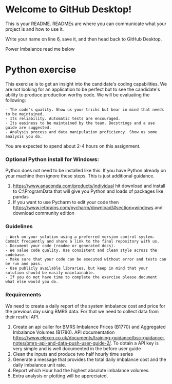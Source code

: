 # Welcome to GitHub Desktop!

This is your README. READMEs are where you can communicate what your project is and how to use it.

Write your name on line 6, save it, and then head back to GitHub Desktop.

Power Imbalance read me below

# Python exercise

This exercise is to get an insight into the candidate's coding capabilities. We are not looking for an application to be perfect but to see the candidate's ability to produce production worthy code. We will be evaluating the following:

	- The code's quality. Show us your tricks but bear in mind that needs to be maintained.
	- Its reliability. Automatic tests are encouraged.
	- Its easiness to be maintained by the team. Docstrings and a use guide are suggested.
	- Analysis process and data manipulation proficiency. Show us some analysis you do. 

You are expected to spend about 2-4 hours on this assignment.

### Optional Python install for Windows:  
Python does not need to be installed like this. If you have Python already on your machine then ignore these steps. This is just additional guidance.

1)	https://www.anaconda.com/products/individual    hit download  and install to C:\ProgramData    that will give you Python and loads of packages like pandas 
2)	If you want to use Pycharm to edit your code then https://www.jetbrains.com/pycharm/download/#section=windows and download community edition


### Guidelines

	- Work on your solution using a preferred version control system. Commit frequently and share a link to the final repository with us.
	- Document your code (readme or generated docs).
	- We value code quality. Use consistent and clean style across the codebase.
	- Make sure that your code can be executed without error and tests can be run and pass.
	- Use publicly available libraries, but keep in mind that your solution should be easily maintainable.
	- If you do not have time to complete the exercise please document what else would you do. 


### Requirements
We need to create a daily report of the system imbalance cost and price for the previous day using BMRS data. For that we need to collect data from their restful API. 

1. Create an api caller for BMRS Imbalance Prices (B1770) and Aggregated Imbalance Volumes (B1780). 
	 API documentation https://www.elexon.co.uk/documents/training-guidance/bsc-guidance-notes/bmrs-api-and-data-push-user-guide-2/. To obtain a API key is very simple and is well documented in the before user guide
2. Clean the inputs and produce two half hourly time series
3. Generate a message that provides the total daily imbalance cost and the daily imbalance unit rate.
4. Report which Hour had the highest absolute imbalance volumes.
5. Extra analysis or plotting will be appreciated. 
